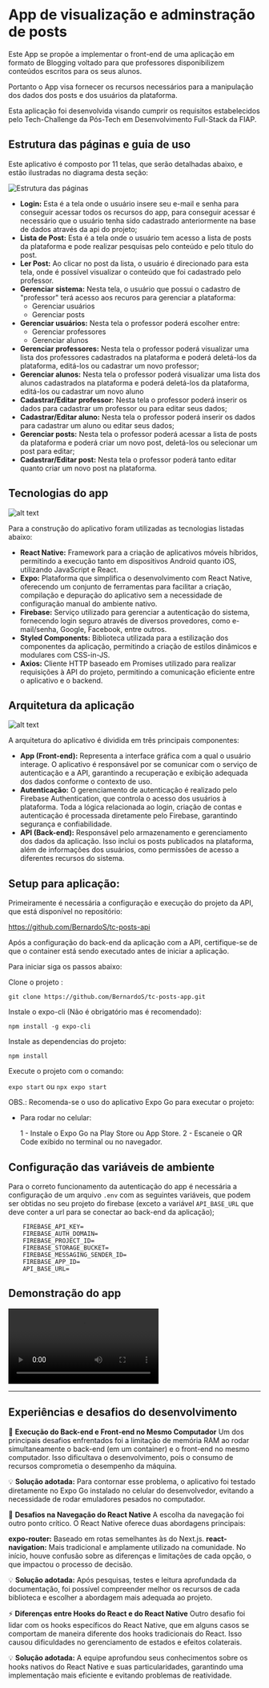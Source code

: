 # App de visualização e adminstração de posts

Este App se propõe a implementar o front-end de uma aplicação em formato de Blogging voltado para que professores disponibilizem conteúdos escritos para os seus alunos.

Portanto o App visa fornecer os recursos necessários para a manipulação dos dados dos posts e dos usuários da plataforma.

Esta aplicação foi desenvolvida visando cumprir os requisitos estabelecidos pelo Tech-Challenge da Pós-Tech em Desenvolvimento Full-Stack da FIAP.

## Estrutura das páginas e guia de uso

Este aplicativo é composto por 11 telas, que serão detalhadas abaixo, e estão ilustradas no diagrama desta seção:

![Estrutura das páginas](Telas.png)

- **Login:** Esta é a tela onde o usuário insere seu e-mail e senha para conseguir acessar todos os recursos do app, para conseguir acessar é necessário que o usuário tenha sido cadastrado anteriormente na base de dados através da api do projeto;
- **Lista de Post:** Esta é a tela onde o usuário tem acesso a lista de posts da plataforma e pode realizar pesquisas pelo conteúdo e pelo título do post.
- **Ler Post:** Ao clicar no post da lista, o usuário é direcionado para esta tela, onde é possível visualizar o conteúdo que foi cadastrado pelo professor.
- **Gerenciar sistema:** Nesta tela, o usuário que possui o cadastro de "professor" terá acesso aos recuros para gerenciar a plataforma:
  - Gerenciar usuários
  - Gerenciar posts
- **Gerenciar usuários:** Nesta tela o professor poderá escolher entre:
  - Gerenciar professores
  - Gerenciar alunos
- **Gerenciar professores:** Nesta tela o professor poderá visualizar uma lista dos professores cadastrados na plataforma e poderá deletá-los da plataforma, editá-los ou cadastrar um novo professor;
- **Gerenciar alunos:** Nesta tela o professor poderá visualizar uma lista dos alunos cadastrados na plataforma e poderá deletá-los da plataforma, editá-los ou cadastrar um novo aluno
- **Cadastrar/Editar professor:** Nesta tela o professor poderá inserir os dados para cadastrar um professor ou para editar seus dados;
- **Cadastrar/Editar aluno:** Nesta tela o professor poderá inserir os dados para cadastrar um aluno ou editar seus dados;
- **Gerenciar posts:** Nesta tela o professor poderá acessar a lista de posts da plataforma e poderá criar um novo post, deletá-los ou selecionar um post para editar;
- **Cadastrar/Editar post:** Nesta tela o professor poderá tanto editar quanto criar um novo post na plataforma.


## Tecnologias do app

![alt text](<Tecnologias do App.png>)

Para a construção do aplicativo foram utilizadas as tecnologias listadas abaixo:
- **React Native:** Framework para a criação de aplicativos móveis híbridos, permitindo a execução tanto em dispositivos Android quanto iOS, utilizando JavaScript e React.
- **Expo:** Plataforma que simplifica o desenvolvimento com React Native, oferecendo um conjunto de ferramentas para facilitar a criação, compilação e depuração do aplicativo sem a necessidade de configuração manual do ambiente nativo.
- **Firebase:** Serviço utilizado para gerenciar a autenticação do sistema, fornecendo login seguro através de diversos provedores, como e-mail/senha, Google, Facebook, entre outros.
- **Styled Components:** Biblioteca utilizada para a estilização dos componentes da aplicação, permitindo a criação de estilos dinâmicos e modulares com CSS-in-JS.
- **Axios:** Cliente HTTP baseado em Promises utilizado para realizar requisições à API do projeto, permitindo a comunicação eficiente entre o aplicativo e o backend.


## Arquitetura da aplicação

![alt text](<Arquitetuda da aplicação.png>)

A arquitetura do aplicativo é dividida em três principais componentes:

- **App (Front-end):** Representa a interface gráfica com a qual o usuário interage. O aplicativo é responsável por se comunicar com o serviço de autenticação e a API, garantindo a recuperação e exibição adequada dos dados conforme o contexto de uso.
- **Autenticação:** O gerenciamento de autenticação é realizado pelo Firebase Authentication, que controla o acesso dos usuários à plataforma. Toda a lógica relacionada ao login, criação de contas e autenticação é processada diretamente pelo Firebase, garantindo segurança e confiabilidade.
- **API (Back-end):** Responsável pelo armazenamento e gerenciamento dos dados da aplicação. Isso inclui os posts publicados na plataforma, além de informações dos usuários, como permissões de acesso a diferentes recursos do sistema.

## Setup para aplicação:

Primeiramente é necessária a configuração e execução do projeto da API, que está disponível no repositório:

https://github.com/BernardoS/tc-posts-api

Após a configuração do back-end da aplicação com a API, certifique-se de que o container está sendo executado antes de iniciar a aplicação.

Para iniciar siga os passos abaixo:

Clone o projeto :

`git clone https://github.com/BernardoS/tc-posts-app.git`

Instale o expo-cli (Não é obrigatório mas é recomendado):

`npm install -g expo-cli`

Instale as dependencias do projeto:

`npm install`

Execute o projeto com o comando:

`expo start`
ou
`npx expo start`

OBS.: Recomenda-se o uso do aplicativo Expo Go para executar o projeto:

- Para rodar no celular:

    1 - Instale o Expo Go na Play Store ou App Store.
    2 - Escaneie o QR Code exibido no terminal ou no navegador.


## Configuração das variáveis de ambiente

Para o correto funcionamento da autenticação do app é necessária a configuração de um arquivo `.env` com as seguintes variáveis, que podem ser obtidas no seu projeto do firebase (exceto a variável `API_BASE_URL` que deve conter a url para se conectar ao back-end da aplicação);

```
    FIREBASE_API_KEY=
    FIREBASE_AUTH_DOMAIN=
    FIREBASE_PROJECT_ID=
    FIREBASE_STORAGE_BUCKET=
    FIREBASE_MESSAGING_SENDER_ID=
    FIREBASE_APP_ID=
    API_BASE_URL=
```

## Demonstração do app

<video controls src="demonstration-1.mp4" title="Title"></video>

--------
## Experiências e desafios do desenvolvimento

🚀 **Execução do Back-end e Front-end no Mesmo Computador**
Um dos principais desafios enfrentados foi a limitação de memória RAM ao rodar simultaneamente o back-end (em um container) e o front-end no mesmo computador. Isso dificultava o desenvolvimento, pois o consumo de recursos comprometia o desempenho da máquina.

💡 **Solução adotada:** Para contornar esse problema, o aplicativo foi testado diretamente no Expo Go instalado no celular do desenvolvedor, evitando a necessidade de rodar emuladores pesados no computador.

🔄 **Desafios na Navegação do React Native**
A escolha da navegação foi outro ponto crítico. O React Native oferece duas abordagens principais:

**expo-router:** Baseado em rotas semelhantes às do Next.js.
**react-navigation:** Mais tradicional e amplamente utilizado na comunidade.
No início, houve confusão sobre as diferenças e limitações de cada opção, o que impactou o processo de decisão.

💡 **Solução adotada:** Após pesquisas, testes e leitura aprofundada da documentação, foi possível compreender melhor os recursos de cada biblioteca e escolher a abordagem mais adequada ao projeto.

⚡ **Diferenças entre Hooks do React e do React Native**
Outro desafio foi lidar com os hooks específicos do React Native, que em alguns casos se comportam de maneira diferente dos hooks tradicionais do React. Isso causou dificuldades no gerenciamento de estados e efeitos colaterais.

💡 **Solução adotada:** A equipe aprofundou seus conhecimentos sobre os hooks nativos do React Native e suas particularidades, garantindo uma implementação mais eficiente e evitando problemas de reatividade.
